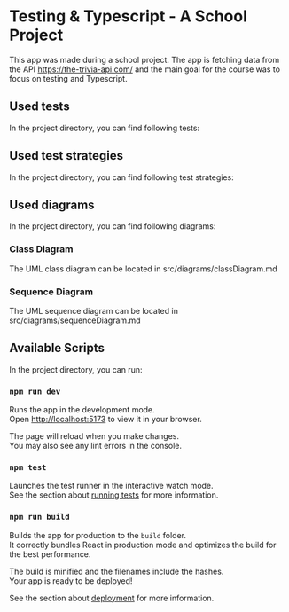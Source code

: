 # Testing & Typescript - A School Project

This app was made during a school project. The app is fetching data from the API https://the-trivia-api.com/ and the main goal for the course was to focus on testing and Typescript.

## Used tests

In the project directory, you can find following tests:

## Used test strategies

In the project directory, you can find following test strategies:

## Used diagrams

In the project directory, you can find following diagrams:

### Class Diagram

The UML class diagram can be located in src/diagrams/classDiagram.md

### Sequence Diagram

The UML sequence diagram can be located in src/diagrams/sequenceDiagram.md

## Available Scripts

In the project directory, you can run:

### `npm run dev`

Runs the app in the development mode.\
Open [http://localhost:5173](http://localhost:5173) to view it in your browser.

The page will reload when you make changes.\
You may also see any lint errors in the console.

### `npm test`

Launches the test runner in the interactive watch mode.\
See the section about [running tests](https://facebook.github.io/create-react-app/docs/running-tests) for more information.

### `npm run build`

Builds the app for production to the `build` folder.\
It correctly bundles React in production mode and optimizes the build for the best performance.

The build is minified and the filenames include the hashes.\
Your app is ready to be deployed!

See the section about [deployment](https://facebook.github.io/create-react-app/docs/deployment) for more information.
